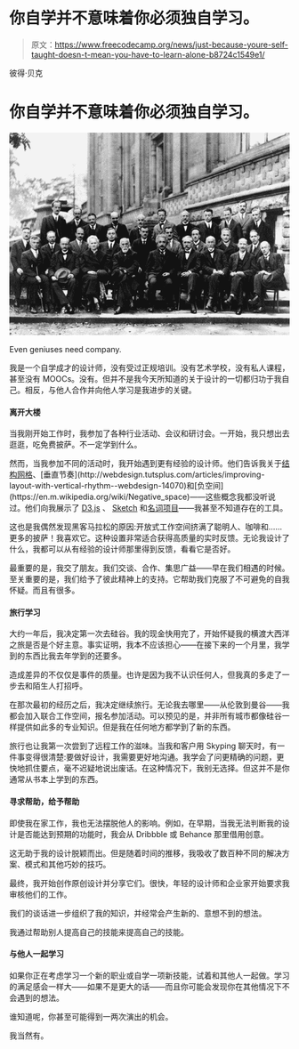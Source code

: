# 你自学并不意味着你必须独自学习。

> 原文：<https://www.freecodecamp.org/news/just-because-youre-self-taught-doesn-t-mean-you-have-to-learn-alone-b8724c1549e1/>

彼得·贝克

# 你自学并不意味着你必须独自学习。

![1*5ge2x0tome1MozeXpMUDEQ](img/9095525091cb90f375e1eeae7697b940.png)

Even geniuses need company.

我是一个自学成才的设计师，没有受过正规培训。没有艺术学校，没有私人课程，甚至没有 MOOCs。没有。但并不是我今天所知道的关于设计的一切都归功于我自己。相反，与他人合作并向他人学习是我进步的关键。

#### 离开大楼

当我刚开始工作时，我参加了各种行业活动、会议和研讨会。一开始，我只想出去逛逛，吃免费披萨。不一定学到什么。

然而，当我参加不同的活动时，我开始遇到更有经验的设计师。他们告诉我关于[结构网格](https://en.m.wikipedia.org/wiki/Grid_(graphic_design))、[垂直节奏](http://webdesign.tutsplus.com/articles/improving-layout-with-vertical-rhythm--webdesign-14070)和[负空间](https://en.m.wikipedia.org/wiki/Negative_space)——这些概念我都没听说过。他们向我展示了 [D3.js](https://d3js.org) 、 [Sketch](http://www.sketchapp.com) 和[名词项目](https://thenounproject.com)——我甚至不知道存在的工具。

这也是我偶然发现黑客马拉松的原因:开放式工作空间挤满了聪明人、咖啡和……更多的披萨！我喜欢它。这种设置非常适合获得高质量的实时反馈。无论我设计了什么，我都可以从有经验的设计师那里得到反馈，看看它是否好。

最重要的是，我交了朋友。我们交谈、合作、集思广益——早在我们相遇的时候。至关重要的是，我们给予了彼此精神上的支持。它帮助我们克服了不可避免的自我怀疑。而且有很多。

#### 旅行学习

大约一年后，我决定第一次去硅谷。我的现金快用完了，开始怀疑我的横渡大西洋之旅是否是个好主意。事实证明，我本不应该担心——在接下来的一个月里，我学到的东西比我去年学到的还要多。

造成差异的不仅仅是事件的质量。也许是因为我不认识任何人，但我真的多走了一步去和陌生人打招呼。

在那次最初的经历之后，我决定继续旅行。无论我去哪里——从伦敦到曼谷——我都会加入联合工作空间，报名参加活动。可以预见的是，并非所有城市都像硅谷一样提供如此多的专业知识。但是我在任何地方都学到了新的东西。

旅行也让我第一次尝到了远程工作的滋味。当我和客户用 Skyping 聊天时，有一件事变得很清楚:要做好设计，我需要更好地沟通。我学会了问更精确的问题，更快地抓住要点，毫不迟疑地说出废话。在这种情况下，我别无选择。但这并不是你通常从书本上学到的东西。

#### 寻求帮助，给予帮助

即使我在家工作，我也无法摆脱他人的影响。例如，在早期，当我无法判断我的设计是否能达到预期的功能时，我会从 Dribbble 或 Behance 那里借用创意。

这无助于我的设计脱颖而出。但是随着时间的推移，我吸收了数百种不同的解决方案、模式和其他巧妙的技巧。

最终，我开始创作原创设计并分享它们。很快，年轻的设计师和企业家开始要求我审核他们的工作。

我们的谈话进一步组织了我的知识，并经常会产生新的、意想不到的想法。

我通过帮助别人提高自己的技能来提高自己的技能。

#### 与他人一起学习

如果你正在考虑学习一个新的职业或自学一项新技能，试着和其他人一起做。学习的满足感会一样大——如果不是更大的话——而且你可能会发现你在其他情况下不会遇到的想法。

谁知道呢，你甚至可能得到一两次演出的机会。

我当然有。